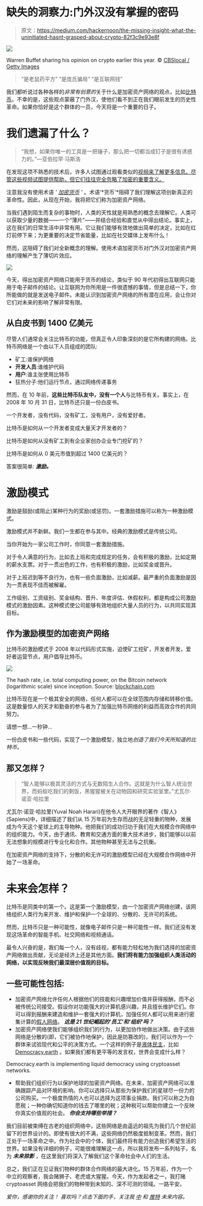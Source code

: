 # 缺失的洞察力:门外汉没有掌握的密码

> 原文：<https://medium.com/hackernoon/the-missing-insight-what-the-uninitiated-hasnt-grasped-about-crypto-82f3c9e93e8f>

![](img/7cb4f5b3566a337eabd7e2f977921c54.png)

Warren Buffet sharing his opinion on crypto earlier this year. © [CBSlocal / Getty Images](https://dfw.cbslocal.com/video/3859078-warren-buffett-calls-bitcoin-probably-rat-poison-squared/)

> “是老鼠药平方”
> “是庞氏骗局”
> “是互联网钱”

我们都听说过各种各样的*非常有创意的*关于什么是加密资产网络的观点，比如[比特币](https://hackernoon.com/tagged/bitcoin)。不幸的是，这些观点蒙蔽了门外汉，使他们看不到正在我们眼前发生的历史性革命。如果你恰好是这个群体的一员，今天将是一个重要的日子。

# 我们遗漏了什么？

> “我想，如果你唯一的工具是一把锤子，那么把一切都当成钉子是很有诱惑力的。”—亚伯拉罕·马斯洛

在发现这项不熟悉的技术后，许多人试图通过观看类似的[视频来了解更多信息。尽管这些视频试图提供帮助，但它们往往完全忽略了加密的重要含义。](https://www.youtube.com/watch?v=ZT26y_l-jtI)

注意我没有使用术语 *'* [*加密货币*](https://hackernoon.com/tagged/cryptocurrency) *'* 。术语'*货币'*阻碍了我们理解这项创新真正的革命性。因此，从现在开始，我将把它们称为加密资产网络。

当我们遇到陌生而复杂的事物时，人类的天性就是用熟悉的概念去理解它。人类可以获取少量的数据——一个“薄片”——并结合经验和直觉从中得出结论。事实上，这在我们的日常生活中非常有用。它让我们能够有效地做出简单的决定，比如在红灯前停下来；为更重要的决定节省能量，比如在社交媒体上发布什么！

然而，这阻碍了我们对全新概念的理解。使用术语加密货币对门外汉对加密资产网络的理解产生了薄切片效应。

![](img/035e8343468b53f44a41461614f1e593.png)

今天，得出加密资产网络只能用于货币的结论，类似于 90 年代初得出互联网只能用于电子邮件的结论。让互联网为你所用是一件很遗憾的事情，但是总结一下，你所能做的就是发送电子邮件。未能认识到加密资产网络的所有潜在应用，会让你对它们对未来的影响了解非常有限。

## **从白皮书到 1400 亿美元**

尽管人们通常会关注比特币的功能，但真正令人印象深刻的是它所构建的网络。比特币网络是一个由以下人员组成的团队:

*   矿工:谁保护网络
*   **开发人员**:谁维护代码
*   **用户**:谁主张使用比特币
*   狂热分子:他们运行节点，通过网络传递事务

然而，在 10 年前，**这些比特币队友中，没有一个人**与比特币有关。事实上，在 2008 年 10 月 31 日，比特币还只是一份白皮书。

一个开发者，没有代码，没有矿工，没有用户，没有爱好者。

比特币是如何从一个开发者变成大量天才开发者的？

比特币是如何从没有矿工到有企业家创办企业专门挖矿的？

比特币是如何从 0 美元市值到超过 1400 亿美元的？

答案很简单: ***激励。***

# **激励模式**

激励是鼓励(或阻止)某种行为的奖励(或惩罚)。一套激励措施可以称为一种激励模式。

激励模式并不新鲜。我们一生都在参与其中。经典的激励模式是传统公司。

当你开始为一家公司工作时，你同意一套激励措施。

对于令人满意的行为，比如去上班和完成规定的任务，会有积极的激励，比如定期的薪水支票。对于一贯出色的工作，也有积极的激励，比如奖金或晋升。

对于上班迟到等不良行为，也有一些负面激励，比如减薪。最严重的负面激励是因为一贯表现不佳而被解雇。

工作级别、工资级别、奖金结构、晋升、年度评估、休假权利，都是构成公司激励模式的激励因素。这种模式使公司能够有效地组织大量人员的行为，以共同实现其目标。

## **作为激励模型的加密资产网络**

比特币的激励模式于 2008 年以代码形式实施，迫使矿工挖矿，开发者开发，爱好者运营节点，用户倡导比特币。

![](img/1129d572ff6a564772db4599e5360658.png)

The hash rate, i.e. total computing power, on the Bitcoin network (logarithmic scale) since inception. Source: [blockchain.com](https://www.blockchain.com/en/charts/hash-rate?scale=1&timespan=all)

比特币现在是一个极其安全的网络，任何人都可以在全球范围内存储和转移价值。这是数量惊人的天才和勤奋的参与者为了加强比特币网络的利益而高效合作的共同努力。

请想一想…一秒钟…

一份白皮书和一些代码，实现了一个激励模型，独立地*创造了我们今天所知道的比特币。*

## **那又怎样？**

> “智人能够以极其灵活的方式与无数陌生人合作。这就是为什么智人统治世界，而蚂蚁吃我们的剩饭，黑猩猩被关在动物园和研究实验室里。”尤瓦尔·诺亚·哈拉里

尤瓦尔·诺亚·哈拉里(Yuval Noah Harari)在他令人大开眼界的著作《智人》(Sapiens)中，详细描述了我们从 15 万年前为生存而战的无足轻重的物种，发展成为今天这个星球上的主导物种。他把我们的成功归功于我们在大规模合作网络中的组织能力。今天，由于通讯、教育和交通方面的重大技术进步，我们能够以以前无法想象的规模进行专业化和合作。其他物种甚至无法与之抗衡。

在加密资产网络的支持下，分散的和无许可的激励模型已经在大规模合作网络中开始了一场革命。

# 未来会怎样？

比特币是同类中的第一个。这是第一个激励模型，由一个加密资产网络创建，该网络组织人类行为来开发、维护和保护一个全球的、分散的、无许可的系统。

然而，比特币只是一种可能性，就像电子邮件只是一种可能性一样。我们还没有发现这场革命的智能手机、社交网络和视频通话。

最令人兴奋的是，我们每一个人，没有歧视，都有能力轻松地为我们选择的加密资产网络做出贡献，无论是经济上还是其他方面。**我们将有能力加强组织人类活动的网络，以实现反映我们最深层价值观的目标。**

## 一些可能性包括:

*   加密资产网络允许任何人根据他们的技能和兴趣增加价值并获得报酬，而不必被传统公司接受。假设你对功能强大的计算机感兴趣，并且擅长维护它们。你可以得到报酬来建造和维护一套强大的计算机，加强任何人都可以用来进行密集计算的[假人网络](https://golem.network/)。 ***这是 21 世纪崛起的‘员工’和‘组织’吗？***
*   加密资产网络使我们能够组织我们的行为，以更加协作地做出决策。由于这些网络是分散的(即，它们被协作地保护，因此是防篡改的)，我们可以作为一个群体来试验现代和公平的决策方式。一个这样的例子是[液体民主](https://en.wikipedia.org/wiki/Delegative_democracy)，比如 [Democracy.earth](https://www.democracy.earth/) 。如果我们都有更平等的发言权，世界会变成什么样？

Democracy.earth is implementing liquid democracy using cryptoasset networks.

*   帮助我们组织行为以保护地球的加密资产网络。在未来，加密资产网络可以准确跟踪产品对环境的影响。你可以选择只从那些为保护我们的星球尽一份力的公司购买。一个极度热情的人也可以选择为这项事业捐款。我们可以称之为自愿税；一种你确切知道你的钱去了哪里的税；这种税可以帮助你建立一个反映你真实价值观的社会。 ***你会支持哪些举措？***

我们目前被束缚在古老的组织网络中，这些网络是由遥远的祖先为我们几个世纪前留下的世界设计的。即使有很大的不满，这些网络仍然极度抵制变革。然而，我们正处于一场革命之中。作为社会中的个体，我们最终将有能力创造我们希望生活的世界。如果没有详细的例子，可能很难理解这一点，所以我将发布一系列帖子，名为 ***未来掠影*** ，在这里我们将深入了解我们这个革命社会中人们的生活。

总之，我们正在见证我们物种的群体合作网络的最大进化。15 万年前，作为一个中立的观察者，我会赌狮子、老虎或大猩猩。今天，作为发起者之一，我打赌 cryptoasset 网络会把我们的物种带到未知的、深不可测的领域。一路平安。

*爱你，感谢你的关注！
喜欢吗？点击下面的手，关注我* [*中*](/@amerameen) *和* [*推特*](https://twitter.com/amer__ameen) *未来内容。*